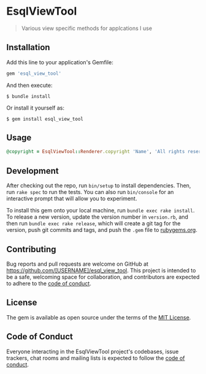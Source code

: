 # EsqlViewTool

> Various view specific methods for applcations I use

## Installation

Add this line to your application's Gemfile:

```ruby
gem 'esql_view_tool'
```

And then execute:

    $ bundle install

Or install it yourself as:

    $ gem install esql_view_tool

## Usage
```ruby
@copyright = EsqlViewTool::Renderer.copyright 'Name', 'All rights reserved'
```
## Development

After checking out the repo, run `bin/setup` to install dependencies. Then, run `rake spec` to run the tests. You can also run `bin/console` for an interactive prompt that will allow you to experiment.

To install this gem onto your local machine, run `bundle exec rake install`. To release a new version, update the version number in `version.rb`, and then run `bundle exec rake release`, which will create a git tag for the version, push git commits and tags, and push the `.gem` file to [rubygems.org](https://rubygems.org).

## Contributing

Bug reports and pull requests are welcome on GitHub at https://github.com/[USERNAME]/esql_view_tool. This project is intended to be a safe, welcoming space for collaboration, and contributors are expected to adhere to the [code of conduct](https://github.com/[USERNAME]/esql_view_tool/blob/master/CODE_OF_CONDUCT.md).


## License

The gem is available as open source under the terms of the [MIT License](https://opensource.org/licenses/MIT).

## Code of Conduct

Everyone interacting in the EsqlViewTool project's codebases, issue trackers, chat rooms and mailing lists is expected to follow the [code of conduct](https://github.com/[USERNAME]/esql_view_tool/blob/master/CODE_OF_CONDUCT.md).
